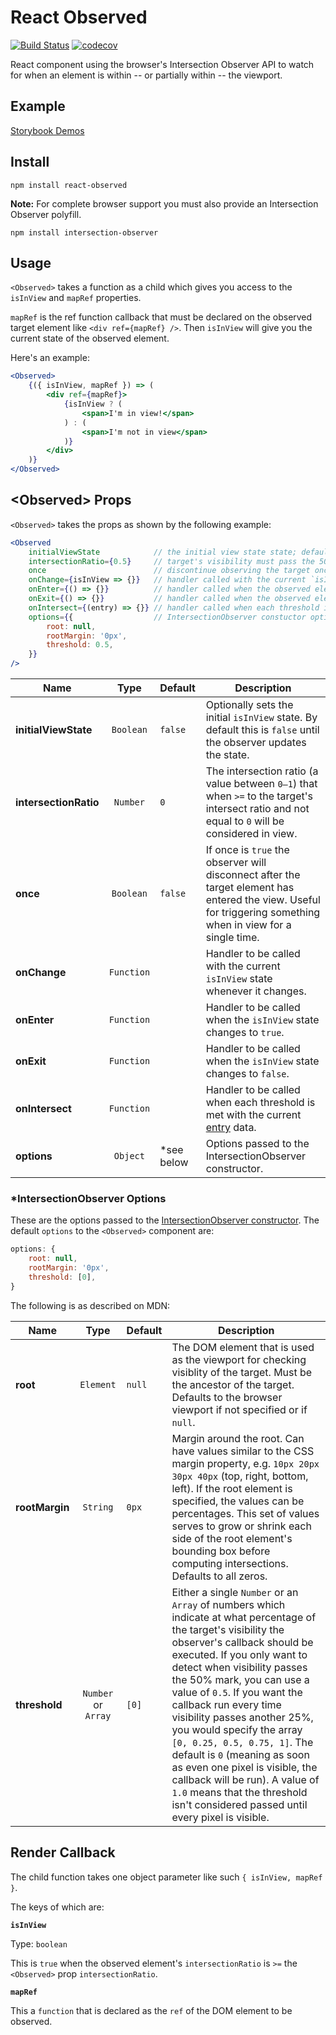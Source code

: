 # React Observed

[![Build Status](https://travis-ci.org/jscottsmith/react-observed.svg?branch=master)](https://travis-ci.org/jscottsmith/react-observed) [![codecov](https://codecov.io/gh/jscottsmith/react-observed/branch/master/graph/badge.svg)](https://codecov.io/gh/jscottsmith/react-observed)

React component using the browser's Intersection Observer API to watch for when an element is within -- or partially within -- the viewport.

## Example

[Storybook Demos](http://react-observed.surge.sh/)

## Install

```
npm install react-observed
```

**Note:** For complete browser support you must also provide an Intersection Observer polyfill.

```
npm install intersection-observer
```

## Usage

`<Observed>` takes a function as a child which gives you access to the `isInView` and `mapRef` properties.

`mapRef` is the ref function callback that must be declared on the observed target element like `<div ref={mapRef} />`. Then `isInView` will give you the current state of the observed element.

Here's an example:

```jsx
<Observed>
    {({ isInView, mapRef }) => (
        <div ref={mapRef}>
            {isInView ? (
                <span>I'm in view!</span>
            ) : (
                <span>I'm not in view</span>
            )}
        </div>
    )}
</Observed>
```

## \<Observed> Props

`<Observed>` takes the props as shown by the following example:

```jsx
<Observed
    initialViewState            // the initial view state state; defaults to `false`
    intersectionRatio={0.5}     // target's visibility must pass the 50% threshold to be considered visible
    once                        // discontinue observing the target once it's become visible
    onChange={isInView => {}}   // handler called with the current `isInView` state whenever it changes
    onEnter={() => {}}          // handler called when the observed element enters
    onExit={() => {}}           // handler called when the observed element exits
    onIntersect={(entry) => {}} // handler called when each threshold is met with the entry data
    options={{                  // IntersectionObserver constuctor options
        root: null,
        rootMargin: '0px',
        threshold: 0.5,
    }}
/>
```

| Name                  |    Type    | Default     | Description                                                                                                                                                   |
| --------------------- | :--------: | :---------- | ------------------------------------------------------------------------------------------------------------------------------------------------------------- |
| **initialViewState**  | `Boolean`  | `false`     | Optionally sets the initial `isInView` state. By default this is `false` until the observer updates the state.                                                |
| **intersectionRatio** |  `Number`  | `0`         | The intersection ratio (a value between `0–1`) that when `>=` to the target's intersect ratio and not equal to `0` will be considered in view.                |
| **once**              | `Boolean`  | `false`     | If once is `true` the observer will disconnect after the target element has entered the view. Useful for triggering something when in view for a single time. |
| **onChange**          | `Function` |             | Handler to be called with the current `isInView` state whenever it changes.                                                                                   |
| **onEnter**           | `Function` |             | Handler to be called when the `isInView` state changes to `true`.                                                                                             |
| **onExit**            | `Function` |             | Handler to be called when the `isInView` state changes to `false`.                                                                                            |
| **onIntersect**       | `Function` |             | Handler to be called when each threshold is met with the current [entry](https://developer.mozilla.org/en-US/docs/Web/API/IntersectionObserverEntry) data.    |
| **options**           |  `Object`  | \*see below | Options passed to the IntersectionObserver constructor.                                                                                                       |

### \*IntersectionObserver Options

These are the options passed to the [IntersectionObserver constructor](https://developer.mozilla.org/en-US/docs/Web/API/Intersection_Observer_API#Creating_an_intersection_observer). The default `options` to the `<Observed>` component are:

```js
options: {
    root: null,
    rootMargin: '0px',
    threshold: [0],
}
```

The following is as described on MDN:

| Name           |        Type         | Default | Description                                                                                                                                                                                                                                                                                                                                                                                                                                                                                                                                                                         |
| -------------- | :-----------------: | :------ | ----------------------------------------------------------------------------------------------------------------------------------------------------------------------------------------------------------------------------------------------------------------------------------------------------------------------------------------------------------------------------------------------------------------------------------------------------------------------------------------------------------------------------------------------------------------------------------- |
| **root**       |      `Element`      | `null`  | The DOM element that is used as the viewport for checking visiblity of the target. Must be the ancestor of the target. Defaults to the browser viewport if not specified or if `null`.                                                                                                                                                                                                                                                                                                                                                                                              |
| **rootMargin** |      `String`       | `0px`   | Margin around the root. Can have values similar to the CSS margin property, e.g. `10px 20px 30px 40px` (top, right, bottom, left). If the root element is specified, the values can be percentages. This set of values serves to grow or shrink each side of the root element's bounding box before computing intersections. Defaults to all zeros.                                                                                                                                                                                                                                 |
| **threshold**  | `Number` or `Array` | `[0]`   | Either a single `Number` or an `Array` of numbers which indicate at what percentage of the target's visibility the observer's callback should be executed. If you only want to detect when visibility passes the 50% mark, you can use a value of `0.5`. If you want the callback run every time visibility passes another 25%, you would specify the array `[0, 0.25, 0.5, 0.75, 1]`. The default is `0` (meaning as soon as even one pixel is visible, the callback will be run). A value of `1.0` means that the threshold isn't considered passed until every pixel is visible. |

## Render Callback

The child function takes one object parameter like such `{ isInView, mapRef }`.

The keys of which are:

**`isInView`**

Type: `boolean`

This is `true` when the observed element's `intersectionRatio` is `>=` the `<Observed>` prop `intersectionRatio`.

**`mapRef`**

This a `function` that is declared as the `ref` of the DOM element to be observed.


